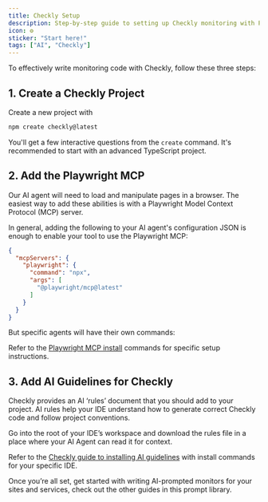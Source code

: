```yaml
---
title: Checkly Setup
description: Step-by-step guide to setting up Checkly monitoring with Playwright MCP.
icon: ⚙️
sticker: "Start here!"
tags: ["AI", "Checkly"]
---
```


To effectively write monitoring code with Checkly, follow these three steps:

## 1. Create a Checkly Project

Create a new project with

```bash
npm create checkly@latest
```

You'll get a few interactive questions from the `create` command. It's recommended to start with an advanced TypeScript project.

## 2. Add the Playwright MCP

Our AI agent will need to load and manipulate pages in a browser. The easiest way to add these abilities is with a Playwright Model Context Protocol (MCP) server.

In general, adding the following to your AI agent's configuration JSON is enough to enable your tool to use the Playwright MCP:

```json
{
  "mcpServers": {
    "playwright": {
      "command": "npx",
      "args": [
        "@playwright/mcp@latest"
      ]
    }
  }
}

```

But specific agents will have their own commands:

Refer to the [Playwright MCP install](https://github.com/microsoft/playwright-mcp) commands for specific setup instructions. 

## 3. Add AI Guidelines for Checkly

Checkly provides an AI ‘rules’ document that you should add to your project. AI rules help your IDE understand how to generate correct Checkly code and follow project conventions.

Go into the root of your IDE’s workspace and download the rules file in a place where your AI Agent can read it for context.

Refer to the [Checkly guide to installing AI guidelines](https://www.checklyhq.com/docs/ai/use-checkly-with-ai-ide/#custom-rules) with install commands for your specific IDE.

Once you’re all set, get started with writing AI-prompted monitors for your sites and services, check out the other guides in this prompt library.